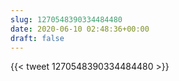 ```yaml
---
slug: 1270548390334484480
date: 2020-06-10 02:48:36+00:00
draft: false
---
```


{{< tweet 1270548390334484480 >}}
